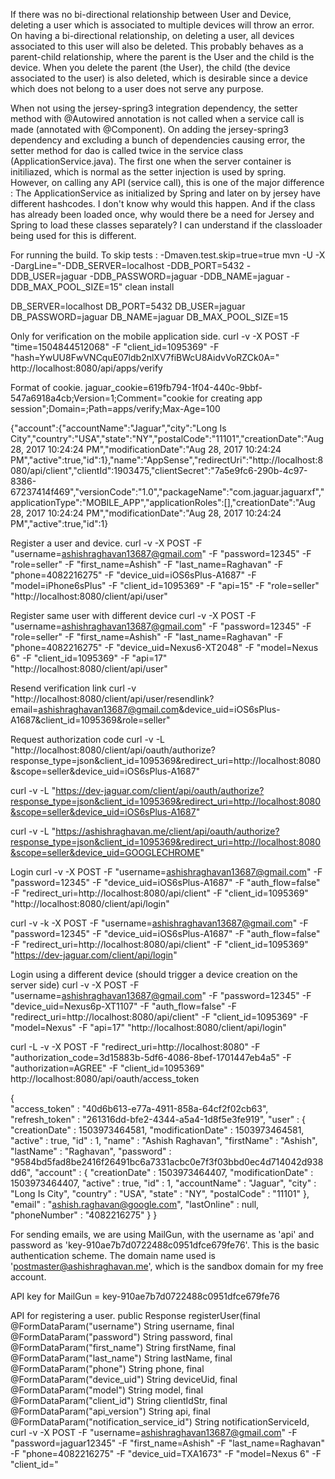 If there was no bi-directional relationship between User and Device, deleting a user which is associated to multiple devices will throw an error. On having a bi-directional relationship, on deleting a user, all devices associated to this user will also be deleted. This probably behaves as a parent-child relationship, where the parent is the User and the child is the device. When you delete the parent (the User), the child (the device associated to the user) is also deleted, which is desirable since a device which does not belong to a user does not serve any purpose.

When not using the jersey-spring3 integration dependency, the setter method with @Autowired annotation is not called when a service call is made (annotated with @Component). On adding the jersey-spring3 dependency and excluding a bunch of dependencies causing error, the setter method for dao is called twice in the service class (ApplicationService.java). The first one when the server container is initiliazed, which is normal as the setter injection is used by spring. However, on calling any API (service call), this is one of the major difference : The ApplicationService as initialized by Spring and later on by jersey have different hashcodes. I don't know why would this happen. And if the class has already been loaded once, why would there be a need for Jersey and Spring to load these classes separately? I can understand if the classloader being used for this is different.

For running the build.
To skip tests : -Dmaven.test.skip=true=true
mvn -U -X -DargLine="-DDB_SERVER=localhost -DDB_PORT=5432 -DDB_USER=jaguar -DDB_PASSWORD=jaguar -DDB_NAME=jaguar -DDB_MAX_POOL_SIZE=15"  clean install

DB_SERVER=localhost
DB_PORT=5432
DB_USER=jaguar
DB_PASSWORD=jaguar
DB_NAME=jaguar
DB_MAX_POOL_SIZE=15

Only for verification on the mobile application side.
curl -v -X POST -F "time=1504844512068" -F "client_id=1095369" -F "hash=YwUU8FwVNCquE07ldb2nlXV7fiBWcU8AidvVoRZCk0A=" http://localhost:8080/api/apps/verify

Format of cookie.
jaguar_cookie=619fb794-1f04-440c-9bbf-547a6918a4cb;Version=1;Comment="cookie for creating app session";Domain=;Path=apps/verify;Max-Age=100

{"account":{"accountName":"Jaguar","city":"Long Is City","country":"USA","state":"NY","postalCode":"11101","creationDate":"Aug 28, 2017 10:24:24 PM","modificationDate":"Aug 28, 2017 10:24:24 PM","active":true,"id":1},"name":"AppSense","redirectUri":"http://localhost:8080/api/client","clientId":1903475,"clientSecret":"7a5e9fc6-290b-4c97-8386-67237414f469","versionCode":"1.0","packageName":"com.jaguar.jaguarxf","applicationType":"MOBILE_APP","applicationRoles":[],"creationDate":"Aug 28, 2017 10:24:24 PM","modificationDate":"Aug 28, 2017 10:24:24 PM","active":true,"id":1}

Register a user and device.
curl -v -X POST -F "username=ashishraghavan13687@gmail.com" -F "password=12345" -F "role=seller" -F "first_name=Ashish" -F "last_name=Raghavan" -F "phone=4082216275" -F "device_uid=iOS6sPlus-A1687" -F "model=iPhone6sPlus" -F "client_id=1095369" -F "api=15" -F "role=seller" "http://localhost:8080/client/api/user"

Register same user with different device
curl -v -X POST -F "username=ashishraghavan13687@gmail.com" -F "password=12345" -F "role=seller" -F "first_name=Ashish" -F "last_name=Raghavan" -F "phone=4082216275" -F "device_uid=Nexus6-XT2048" -F "model=Nexus 6" -F "client_id=1095369" -F "api=17" "http://localhost:8080/client/api/user"

Resend verification link
curl -v "http://localhost:8080/client/api/user/resendlink?email=ashishraghavan13687@gmail.com&device_uid=iOS6sPlus-A1687&client_id=1095369&role=seller"

Request authorization code
curl -v -L "http://localhost:8080/client/api/oauth/authorize?response_type=json&client_id=1095369&redirect_uri=http://localhost:8080&scope=seller&device_uid=iOS6sPlus-A1687"

curl -v -L "https://dev-jaguar.com/client/api/oauth/authorize?response_type=json&client_id=1095369&redirect_uri=http://localhost:8080&scope=seller&device_uid=iOS6sPlus-A1687"

curl -v -L "https://ashishraghavan.me/client/api/oauth/authorize?response_type=json&client_id=1095369&redirect_uri=http://localhost:8080&scope=seller&device_uid=GOOGLECHROME"

Login
curl -v -X POST -F "username=ashishraghavan13687@gmail.com" -F "password=12345" -F "device_uid=iOS6sPlus-A1687" -F "auth_flow=false" -F "redirect_uri=http://localhost:8080/api/client" -F "client_id=1095369" "http://localhost:8080/client/api/login"

curl -v -k -X POST -F "username=ashishraghavan13687@gmail.com" -F "password=12345" -F "device_uid=iOS6sPlus-A1687" -F "auth_flow=false" -F "redirect_uri=http://localhost:8080/api/client" -F "client_id=1095369" "https://dev-jaguar.com/client/api/login"

Login using a different device (should trigger a device creation on the server side)
curl -v -X POST -F "username=ashishraghavan13687@gmail.com" -F "password=12345" -F "device_uid=Nexus6p-XT1107" -F "auth_flow=false" -F "redirect_uri=http://localhost:8080/api/client" -F "client_id=1095369" -F "model=Nexus" -F "api=17" "http://localhost:8080/client/api/login"

curl -L -v -X POST -F "redirect_uri=http://localhost:8080" -F "authorization_code=3d15883b-5df6-4086-8bef-1701447eb4a5" -F "authorization=AGREE" -F "client_id=1095369" http://localhost:8080/api/oauth/access_token

{	
  "access_token" : "40d6b613-e77a-4911-858a-64cf2f02cb63",
  "refresh_token" : "261316dd-bfe2-4344-a5a4-1d8f5e3fe919",
  "user" : {
    "creationDate" : 1503973464581,
    "modificationDate" : 1503973464581,
    "active" : true,
    "id" : 1,
    "name" : "Ashish Raghavan",
    "firstName" : "Ashish",
    "lastName" : "Raghavan",
    "password" : "9584bd5fad8be2416f26491bc6a7331acbc0e7f3f03bbd0ec4d714042d938dd6",
    "account" : {
      "creationDate" : 1503973464407,
      "modificationDate" : 1503973464407,
      "active" : true,
      "id" : 1,
      "accountName" : "Jaguar",
      "city" : "Long Is City",
      "country" : "USA",
      "state" : "NY",
      "postalCode" : "11101"
    },
    "email" : "ashish.raghavan@google.com",
    "lastOnline" : null,
    "phoneNumber" : "4082216275"
  }
}

For sending emails, we are using MailGun, with the username as 'api' and password as 'key-910ae7b7d0722488c0951dfce679fe76'. This is the basic authentication scheme. The domain name used is 'postmaster@ashishraghavan.me', which is the sandbox domain for my free account.

API key for MailGun = key-910ae7b7d0722488c0951dfce679fe76

API for registering a user.
    public Response registerUser(final @FormDataParam("username") String username,
                                 final @FormDataParam("password") String password,
                                 final @FormDataParam("first_name") String firstName,
                                 final @FormDataParam("last_name") String lastName,
                                 final @FormDataParam("phone") String phone,
                                 final @FormDataParam("device_uid") String deviceUid,
                                 final @FormDataParam("model") String model,
                                 final @FormDataParam("client_id") String clientIdStr,
                                 final @FormDataParam("api_version") String api,
                                 final @FormDataParam("notification_service_id") String notificationServiceId,
curl -v -X POST -F "username=ashishraghavan13687@gmail.com" -F "password=jaguar12345" -F "first_name=Ashish" -F "last_name=Raghavan" -F "phone=4082216275" -F "device_uid=TXA1673" -F "model=Nexus 6" -F "client_id="